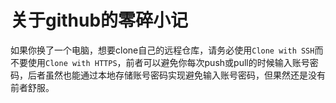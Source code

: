 # 关于github的零碎小记

如果你换了一个电脑，想要clone自己的远程仓库，请务必使用`Clone with SSH`而不要使用`Clone with HTTPS`，前者可以避免你每次push或pull的时候输入账号密码，后者虽然也能通过本地存储账号密码实现避免输入账号密码，但果然还是没有前者舒服。